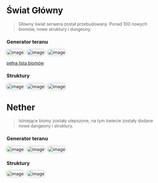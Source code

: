<style>
img:not(.medium-zoom-image--opened):not(.navbar-link-icon) {
    max-width: 32%;
    margin: 0 8px 4px 0;
    box-shadow: 0 0 6px 4px rgba(0, 0, 0, .1);
    border-radius: 10px;
}
</style>

# Świat Główny

> Główny świat serwera został przebudowany. Ponad 
<span class="blue">100</span> nowych biomów, nowe struktury i dungeony.

### Generator teranu

![image](/pages/images/generator/world_generator_1.webp)
![image](/pages/images/generator/world_generator_2.webp)
![image](/pages/images/generator/world_generator_3.webp)

[pełna lista biomów](/biomes)

### Struktury

![image](/pages/images/generator/world_structure_1.webp)
![image](/pages/images/generator/world_structure_2.webp)
![image](/pages/images/generator/world_structure_3.webp)

# Nether

> Istniejące biomy zostały ulepszone, na tym świecie zostały dodane nowe dangeony i struktury.

### Generator teranu

![image](/pages/images/generator/nether_generator_1.webp)
![image](/pages/images/generator/nether_generator_2.webp)
![image](/pages/images/generator/nether_generator_3.webp)


### Struktury

![image](/pages/images/generator/nether_structure_1.webp)
![image](/pages/images/generator/nether_structure_2.webp)
